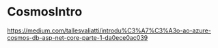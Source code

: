 # CosmosIntro
https://medium.com/tallesvaliatti/introdu%C3%A7%C3%A3o-ao-azure-cosmos-db-asp-net-core-parte-1-da0ece0ac039

